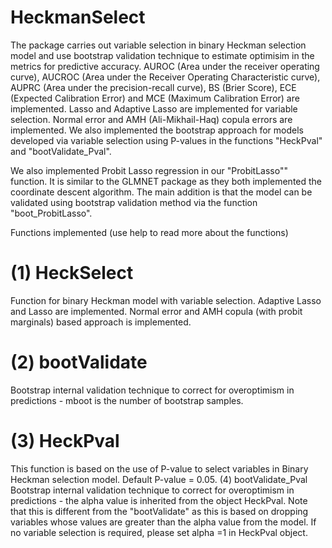 # HeckmanSelect

The package carries out variable selection in binary Heckman selection model and use bootstrap validation technique to estimate optimisim in the metrics for predictive accuracy. AUROC (Area under the receiver operating curve), 
AUCROC (Area under the Receiver Operating Characteristic curve), AUPRC (Area under the precision-recall curve), BS (Brier Score), ECE (Expected Calibration Error) and MCE (Maximum Calibration Error) are implemented.
Lasso and Adaptive Lasso are implemented for variable selection. Normal error and AMH (Ali-Mikhail-Haq) copula errors are implemented. We also implemented the 
bootstrap approach for models developed via variable selection using P-values in the functions "HeckPval" and "bootValidate_Pval".

We also implemented Probit Lasso regression in our "ProbitLasso"" function. It is similar to the GLMNET package as they both implemented the coordinate descent
algorithm. The main addition is that the model can be validated using bootstrap validation method via the function "boot_ProbitLasso".

Functions implemented (use help to read more about the functions)
# (1) HeckSelect 
 Function for binary Heckman model with variable selection. Adaptive Lasso and Lasso are implemented. Normal error and AMH copula (with probit marginals) based approach is implemented.
 
# (2) bootValidate
 Bootstrap internal validation technique to correct for overoptimism in predictions - mboot is the number of bootstrap samples.
# (3) HeckPval
  This function is based on the use of P-value to select variables in Binary Heckman selection model. Default P-value = 0.05. 
(4) bootValidate_Pval
  Bootstrap internal validation technique to correct for overoptimism in predictions - the alpha value is inherited from the object HeckPval.
  Note that this is different from the "bootValidate" as this is based on dropping variables whose values are greater than the alpha value from the model. If no variable
  selection is required, please set alpha =1 in HeckPval object.
